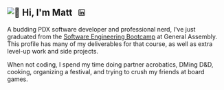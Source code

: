 ## <picture><source srcset="https://fonts.gstatic.com/s/e/notoemoji/latest/1f44b/512.webp" type="image/webp"><img src="https://fonts.gstatic.com/s/e/notoemoji/latest/1f44b/512.gif" alt="👋" width="32" height="32"></picture> Hi, I'm Matt &nbsp; <a href="https://www.linkedin.com/in/matt-radford-codes/"><img src="./assets/linkedin_1384088.png" style="background-color: white; border-radius: 12%; width: 15px; height: 15px; object-fit: cover; object-position: center;" /></a>



A budding PDX software developer and professional nerd, I've just graduated from the [Software Engineering Bootcamp](https://generalassemb.ly/students/courses/software-engineering-bootcamp) at General Assembly. This profile has many of my deliverables for that course, as well as extra level-up work and side projects.



When not coding, I spend my time doing partner acrobatics, DMing D&D, cooking, organizing a festival, and trying to crush my friends at board games.



